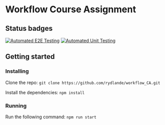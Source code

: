 # Workflow Course Assignment

## Status badges

[![Automated E2E Testing](https://github.com/rydlande/workflow_CA/actions/workflows/e2e-test.yml/badge.svg)](https://github.com/rydlande/workflow_CA/actions/workflows/e2e-test.yml) [![Automated Unit Testing](https://github.com/rydlande/workflow_CA/actions/workflows/unit-test.yml/badge.svg)](https://github.com/rydlande/workflow_CA/actions/workflows/unit-test.yml)

## Getting started

### Installing

Clone the repo:
```git clone https://github.com/rydlande/workflow_CA.git```

Install the dependencies:
```npm install```

### Running

Run the following command:
```npm run start```
